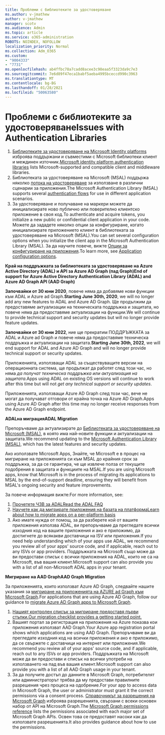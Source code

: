 ```yaml
---
title: Проблеми с библиотеките за удостоверяване
ms.author: v-jmathew
author: v-jmathew
manager: scotv
ms.audience: Admin
ms.topic: article
ms.service: o365-administration
ROBOTS: NOINDEX, NOFOLLOW
localization_priority: Normal
ms.collection: Adm_O365
ms.custom:
- "9004333"
- "7731"
ms.openlocfilehash: ab4ffbc78a7cadd8acee3c98eaa5f3323da9c7e3
ms.sourcegitcommit: 7e6d89f47eca1babf5aeba4995bceccd990c3963
ms.translationtype: MT
ms.contentlocale: bg-BG
ms.lasthandoff: 01/28/2021
ms.locfileid: "50063580"
---
```

# <a name="issues-with-authentication-libraries"></a><span data-ttu-id="7e85d-102">Проблеми с библиотеките за удостоверяване</span><span class="sxs-lookup"><span data-stu-id="7e85d-102">Issues with Authentication Libraries</span></span>

1. <span data-ttu-id="7e85d-103">[Библиотеките за удостоверяване на Microsoft Identity platforms](https://docs.microsoft.com/azure/active-directory/develop/reference-v2-libraries) изброява поддържани и съвместими с Microsoft библиотеки клиент и междинен източник.</span><span class="sxs-lookup"><span data-stu-id="7e85d-103">[Microsoft identity platform authentication libraries](https://docs.microsoft.com/azure/active-directory/develop/reference-v2-libraries) lists Microsoft-supported and compatible client and middleware libraries.</span></span>
2. <span data-ttu-id="7e85d-104">Библиотеката за удостоверяване на Microsoft (MSAL) поддържа няколко [потока на удостоверяване](https://docs.microsoft.com/azure/active-directory/develop/msal-authentication-flows) за използване в различни сценарии за приложения.</span><span class="sxs-lookup"><span data-stu-id="7e85d-104">The Microsoft Authentication Library (MSAL) supports several [authentication flows](https://docs.microsoft.com/azure/active-directory/develop/msal-authentication-flows) for use in different application scenarios.</span></span>
3. <span data-ttu-id="7e85d-105">За удостоверяване и получаване на маркери можете да инициализирате ново публично или поверително клиентско приложение в своя код.</span><span class="sxs-lookup"><span data-stu-id="7e85d-105">To authenticate and acquire tokens, you initialize a new public or confidential client application in your code.</span></span> <span data-ttu-id="7e85d-106">Можете да зададете няколко опции за конфигуриране, когато инициализирате приложението клиент в библиотеката за удостоверяване на Microsoft (MSAL).</span><span class="sxs-lookup"><span data-stu-id="7e85d-106">You can set several configuration options when you initialize the client app in the Microsoft Authentication Library (MSAL).</span></span> <span data-ttu-id="7e85d-107">За да научите повече, вижте [Опции за конфигуриране на приложения](https://docs.microsoft.com/azure/active-directory/develop/msal-client-application-configuration).</span><span class="sxs-lookup"><span data-stu-id="7e85d-107">To learn more, see [Application configuration options](https://docs.microsoft.com/azure/active-directory/develop/msal-client-application-configuration).</span></span>

<span data-ttu-id="7e85d-108">**Край на поддръжката за библиотеката за удостоверяване на Azure Active Directory (ADAL) и API за Azure AD Graph (пад Graph)**</span><span class="sxs-lookup"><span data-stu-id="7e85d-108">**End of support for Azure Active Directory Authentication Library (ADAL) and Azure AD Graph API (AAD Graph)**</span></span>

<span data-ttu-id="7e85d-109">**Започвайки от 30 юни 2020**, повече няма да добавяме нови функции към ADAL и Azure ad Graph.</span><span class="sxs-lookup"><span data-stu-id="7e85d-109">**Starting June 30th, 2020**, we will no longer add any new features to ADAL and Azure AD Graph.</span></span> <span data-ttu-id="7e85d-110">Ще продължим да предоставяме актуализации на техническата поддръжка и защитата, но повече няма да предоставяме актуализации на функции.</span><span class="sxs-lookup"><span data-stu-id="7e85d-110">We will continue to provide technical support and security updates but will no longer provide feature updates.</span></span>

<span data-ttu-id="7e85d-111">**Започвайки от 30 юни 2022**, ние ще прекратим ПОДДРЪЖКАТА за ADAL и Azure ad Graph и повече няма да предоставяме техническа поддръжка и актуализации на защитата.</span><span class="sxs-lookup"><span data-stu-id="7e85d-111">**Starting June 30th, 2022**, we will end support for ADAL and Azure AD Graph and will no longer provide technical support or security updates.</span></span>

<span data-ttu-id="7e85d-112">Приложенията, използващи ADAL за съществуващите версии на операционната система, ще продължат да работят след този час, но няма *да получат техническа поддръжка или актуализация на защитата*.</span><span class="sxs-lookup"><span data-stu-id="7e85d-112">Apps using ADAL on existing OS versions will continue to work after this time but will not *get any technical support or security updates*.</span></span>

<span data-ttu-id="7e85d-113">Приложенията, използващи Azure AD Graph след този час, вече не могат да получават отговори от крайна точка на Azure AD Graph.</span><span class="sxs-lookup"><span data-stu-id="7e85d-113">Apps using Azure AD Graph after this time may no longer receive responses from the Azure AD Graph endpoint.</span></span>

<span data-ttu-id="7e85d-114">**ADALна миграция**</span><span class="sxs-lookup"><span data-stu-id="7e85d-114">**ADAL Migration**</span></span>

<span data-ttu-id="7e85d-115">Препоръчваме да актуализирате до [Библиотеката за удостоверяване на Microsoft (MSAL)](https://docs.microsoft.com/azure/active-directory/develop/v2-overview), в която има най-новите функции и актуализации на защитата.</span><span class="sxs-lookup"><span data-stu-id="7e85d-115">We recommend updating to the [Microsoft Authentication Library (MSAL)](https://docs.microsoft.com/azure/active-directory/develop/v2-overview), which has the latest features and security updates.</span></span>

<span data-ttu-id="7e85d-116">Ако използвате Microsoft Apps, Знайте, че Microsoft е в процес на мигриране на приложенията си към MSAL до крайния срок за поддръжка, за да се гарантира, че ще извлече полза от текущите подобрения в защитата и функциите на MSAL.</span><span class="sxs-lookup"><span data-stu-id="7e85d-116">If you are using Microsoft apps, know that Microsoft is in the process of migrating its applications to MSAL by the end-of-support deadline, ensuring they will benefit from MSAL's ongoing security and feature improvements.</span></span>

<span data-ttu-id="7e85d-117">За повече информация вижте:</span><span class="sxs-lookup"><span data-stu-id="7e85d-117">For more information, see:</span></span>

1. [<span data-ttu-id="7e85d-118">Прочетете ЧЗВ за ADAL</span><span class="sxs-lookup"><span data-stu-id="7e85d-118">Read the ADAL FAQ</span></span>](https://docs.microsoft.com/azure/active-directory/develop/msal-migration#frequently-asked-questions-faq)
2. [<span data-ttu-id="7e85d-119">Научете как да мигрирате приложения на базата на платформа</span><span class="sxs-lookup"><span data-stu-id="7e85d-119">Learn about how to migrate apps on a per-platform basis</span></span>](https://docs.microsoft.com/azure/active-directory/develop/msal-migration#frequently-asked-questions-faq)
3. <span data-ttu-id="7e85d-120">Ако имате нужда от помощ, за да разберете кой от вашите приложения използва ADAL, ви препоръчваме да прегледате всички изходния код на вашите приложения и ако е приложимо, да достигнете до всякакви доставчици на ISV или приложения.</span><span class="sxs-lookup"><span data-stu-id="7e85d-120">If you need help understanding which of your apps use ADAL, we recommend you review all of your apps' source code, and if applicable, reach out to any ISVs or app providers.</span></span> <span data-ttu-id="7e85d-121">Поддръжката на Microsoft също може да ви предостави списък с всички приложения на ADAL, които не са на Microsoft, във вашия клиент.</span><span class="sxs-lookup"><span data-stu-id="7e85d-121">Microsoft support can also provide you with a list of all non-Microsoft ADAL apps in your tenant.</span></span>

<span data-ttu-id="7e85d-122">**Мигриране на AAD Graph**</span><span class="sxs-lookup"><span data-stu-id="7e85d-122">**AAD Graph Migration**</span></span>

<span data-ttu-id="7e85d-123">За приложенията, които използват Azure AD Graph, следвайте нашите указания за [мигриране на приложенията на AZURE ad Graph към Microsoft Graph](https://docs.microsoft.com/graph/migrate-azure-ad-graph-overview).</span><span class="sxs-lookup"><span data-stu-id="7e85d-123">For applications that are using Azure AD Graph, follow our guidance to [migrate Azure AD Graph apps to Microsoft Graph](https://docs.microsoft.com/graph/migrate-azure-ad-graph-overview).</span></span>

1. [<span data-ttu-id="7e85d-124">Нашият контролен списък за мигриране предоставя първи стъпки.</span><span class="sxs-lookup"><span data-stu-id="7e85d-124">Our migration checklist provides a getting started point.</span></span>](https://docs.microsoft.com/graph/migrate-azure-ad-graph-planning-checklist)
2. <span data-ttu-id="7e85d-125">Вашият портал за регистрация на приложения на Azure показва кои приложения използват AAD Graph.</span><span class="sxs-lookup"><span data-stu-id="7e85d-125">Your Azure app registration portal shows which applications are using AAD Graph.</span></span> <span data-ttu-id="7e85d-126">Препоръчваме ви да прегледате изходния код на всички приложения и ако е приложимо, да се свържете с доставчици на интернет или приложения.</span><span class="sxs-lookup"><span data-stu-id="7e85d-126">We recommend you review all of your apps' source code, and if applicable, reach out to any ISVs or app providers.</span></span> <span data-ttu-id="7e85d-127">Поддръжката на Microsoft може да ви предостави и списък на всички употреби на използването на пад във вашия клиент.</span><span class="sxs-lookup"><span data-stu-id="7e85d-127">Microsoft support can also provide you with a list of all AAD Graph usage in your tenant.</span></span>
3. <span data-ttu-id="7e85d-128">За да получите достъп до данните в Microsoft Graph, потребителят или администраторът трябва да му предостави правилните разрешения чрез процеса на одобрение.</span><span class="sxs-lookup"><span data-stu-id="7e85d-128">For your app to access data in Microsoft Graph, the user or administrator must grant it the correct permissions via a consent process.</span></span> <span data-ttu-id="7e85d-129">[Справочникът за разрешения на Microsoft Graph](https://docs.microsoft.com/graph/permissions-reference) изброява разрешенията, свързани с всеки основен набор от API на Microsoft Graph.</span><span class="sxs-lookup"><span data-stu-id="7e85d-129">The [Microsoft Graph permissions reference](https://docs.microsoft.com/graph/permissions-reference) lists the permissions associated with each major set of Microsoft Graph APIs.</span></span> <span data-ttu-id="7e85d-130">Освен това се предоставят насоки как да използвате разрешенията.</span><span class="sxs-lookup"><span data-stu-id="7e85d-130">It also provides guidance about how to use the permissions.</span></span>

